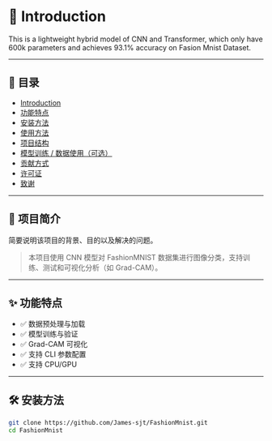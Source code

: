 # 📘 Introduction

This is a lightweight hybrid model of CNN and Transformer, which only have 600k parameters and achieves 93.1% accuracy on Fasion Mnist Dataset. 

---

## 📝 目录

- [Introduction](#Introduction)
- [功能特点](#功能特点)
- [安装方法](#安装方法)
- [使用方法](#使用方法)
- [项目结构](#项目结构)
- [模型训练 / 数据使用（可选）](#模型训练--数据使用可选)
- [贡献方式](#贡献方式)
- [许可证](#许可证)
- [致谢](#致谢)

---

## 📖 项目简介

简要说明该项目的背景、目的以及解决的问题。

> 本项目使用 CNN 模型对 FashionMNIST 数据集进行图像分类，支持训练、测试和可视化分析（如 Grad-CAM）。

---

## ✨ 功能特点

- ✅ 数据预处理与加载  
- ✅ 模型训练与验证  
- ✅ Grad-CAM 可视化  
- ✅ 支持 CLI 参数配置  
- ✅ 支持 CPU/GPU  

---

## 🛠️ 安装方法

```bash
git clone https://github.com/James-sjt/FashionMnist.git
cd FashionMnist
